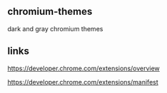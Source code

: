 
## chromium-themes

dark and gray chromium themes

## links

https://developer.chrome.com/extensions/overview

https://developer.chrome.com/extensions/manifest
